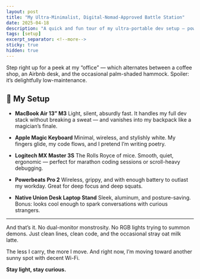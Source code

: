 ```yaml
---
layout: post
title: "My Ultra-Minimalist, Digital-Nomad-Approved Battle Station"
date: 2025-04-18
description: "A quick and fun tour of my ultra-portable dev setup — powered by minimalism, oat milk, and good Wi-Fi."
tags: [setup]
excerpt_separator: <!--more-->
sticky: true
hidden: true
---
```


Step right up for a peek at my “office” — which alternates between a coffee shop, an Airbnb desk, and the occasional palm-shaded hammock. <!--more-->Spoiler: it’s delightfully low-maintenance.

## 🔧 My Setup


- **MacBook Air 13” M3**
  Light, silent, absurdly fast. It handles my full dev stack without breaking a sweat — and vanishes into my backpack like a magician’s finale.

- **Apple Magic Keyboard**
  Minimal, wireless, and stylishly white. My fingers glide, my code flows, and I pretend I’m writing poetry.

- **Logitech MX Master 3S**
  The Rolls Royce of mice. Smooth, quiet, ergonomic — perfect for marathon coding sessions or scroll-heavy debugging.

- **Powerbeats Pro 2**
  Wireless, grippy, and with enough battery to outlast my workday. Great for deep focus and deep squats.

- **Native Union Desk Laptop Stand**
  Sleek, aluminum, and posture-saving. Bonus: looks cool enough to spark conversations with curious strangers.

---

And that’s it. No dual-monitor monstrosity. No RGB lights trying to summon demons.
Just clean lines, clean code, and the occasional stray oat milk latte.

The less I carry, the more I move. And right now, I’m moving toward another sunny spot with decent Wi-Fi.

**Stay light, stay curious.**
